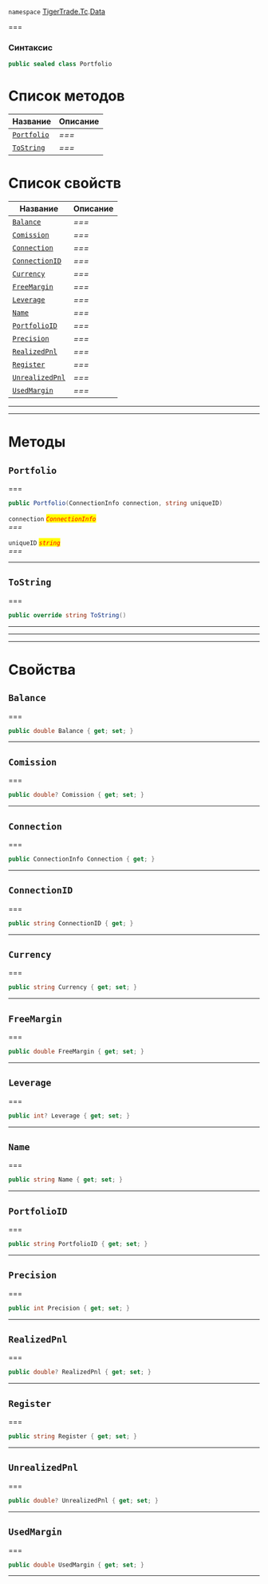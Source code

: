 
`namespace` [TigerTrade.Tc](../../TigerTrade.Tc.md).[Data](../../TigerTrade.Tc/Data.md)


===

### Синтаксис
```csharp
public sealed class Portfolio
```


# Список методов
| Название | Описание |
| --- | --- |
| [`Portfolio`](#method-portfolio) | *===* |
| [`ToString`](#method-tostring) | *===* |

# Список свойств
| Название | Описание |
| --- | --- |
| [`Balance`](#property-balance) | *===* |
| [`Comission`](#property-comission) | *===* |
| [`Connection`](#property-connection) | *===* |
| [`ConnectionID`](#property-connectionid) | *===* |
| [`Currency`](#property-currency) | *===* |
| [`FreeMargin`](#property-freemargin) | *===* |
| [`Leverage`](#property-leverage) | *===* |
| [`Name`](#property-name) | *===* |
| [`PortfolioID`](#property-portfolioid) | *===* |
| [`Precision`](#property-precision) | *===* |
| [`RealizedPnl`](#property-realizedpnl) | *===* |
| [`Register`](#property-register) | *===* |
| [`UnrealizedPnl`](#property-unrealizedpnl) | *===* |
| [`UsedMargin`](#property-usedmargin) | *===* |





***  
***  
# Методы

## `Portfolio`<a href="method-portfolio" id="method-portfolio"></a>
===
```csharp
public Portfolio(ConnectionInfo connection, string uniqueID)
```

`connection` <mark style="color:red;">*`ConnectionInfo`*</mark>  
 *===*  

`uniqueID` <mark style="color:red;">*`string`*</mark>  
 *===*  


***  

## `ToString`<a href="method-tostring" id="method-tostring"></a>
===
```csharp
public override string ToString()
```

***  
***  
 ***  
# Свойства

## `Balance`<a href="property-balance" id="property-balance"></a>
===
```csharp
public double Balance { get; set; }
```  
***

## `Comission`<a href="property-comission" id="property-comission"></a>
===
```csharp
public double? Comission { get; set; }
```  
***

## `Connection`<a href="property-connection" id="property-connection"></a>
===
```csharp
public ConnectionInfo Connection { get; }
```  
***

## `ConnectionID`<a href="property-connectionid" id="property-connectionid"></a>
===
```csharp
public string ConnectionID { get; }
```  
***

## `Currency`<a href="property-currency" id="property-currency"></a>
===
```csharp
public string Currency { get; set; }
```  
***

## `FreeMargin`<a href="property-freemargin" id="property-freemargin"></a>
===
```csharp
public double FreeMargin { get; set; }
```  
***

## `Leverage`<a href="property-leverage" id="property-leverage"></a>
===
```csharp
public int? Leverage { get; set; }
```  
***

## `Name`<a href="property-name" id="property-name"></a>
===
```csharp
public string Name { get; set; }
```  
***

## `PortfolioID`<a href="property-portfolioid" id="property-portfolioid"></a>
===
```csharp
public string PortfolioID { get; set; }
```  
***

## `Precision`<a href="property-precision" id="property-precision"></a>
===
```csharp
public int Precision { get; set; }
```  
***

## `RealizedPnl`<a href="property-realizedpnl" id="property-realizedpnl"></a>
===
```csharp
public double? RealizedPnl { get; set; }
```  
***

## `Register`<a href="property-register" id="property-register"></a>
===
```csharp
public string Register { get; set; }
```  
***

## `UnrealizedPnl`<a href="property-unrealizedpnl" id="property-unrealizedpnl"></a>
===
```csharp
public double? UnrealizedPnl { get; set; }
```  
***

## `UsedMargin`<a href="property-usedmargin" id="property-usedmargin"></a>
===
```csharp
public double UsedMargin { get; set; }
```  
***

